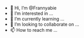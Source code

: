 - 👋 Hi, I’m @Frannyabie
- 👀 I’m interested in ...
- 🌱 I’m currently learning ...
- 💞️ I’m looking to collaborate on ...
- 📫 How to reach me ...

<!---
Frannyabie/Frannyabie is a ✨ special ✨ repository because its `README.md` (this file) appears on your GitHub profile.
You can click the Preview link to take a look at your changes.
--->
